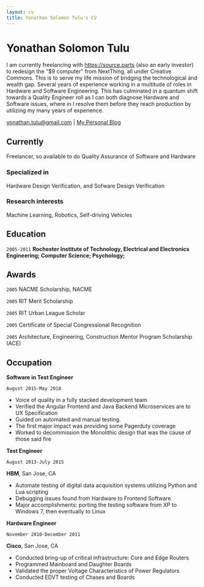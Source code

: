```yaml
---
layout: cv
title: Yonathan Solomon Tulu's CV
---
```

# Yonathan Solomon Tulu
I am currently freelancing with https://source.parts (also an early investor) to redesign the "$9 computer" from NextThing, all under Creative Commons. This is to serve my life mission of bridging the technological and wealth gap. Several years of experience working in a multitude of roles in Hardware and Software Engineering. This has culminated in a quantum shift towards a Quality Engineer roll as I can both diagnose Hardware and Software issues, where in I resolve them before they reach production by utilizing my many years of experience.

<div id="webaddress">
<a href="yonathan.tulu@gmail.com">yonathan.tulu@gmail.com</a>
| <a href="https://tuluco.com">My Personal Blog</a>
</div>


## Currently
Freelancer, so available to do Quality Assurance of Software and Hardware

### Specialized in

Hardware Design Verification, and Sofware Design Verification


### Research interests

Machine Learning, Robotics, Self-driving Vehicles


## Education

`2005-2011`
__Rochester Institute of Technology, Electrical and Electronics Engineering; Computer Science; Psychology;__



## Awards

`2005`
NACME Scholarship, NACME

`2005` 
RIT Merit Scholarship

`2005`
RIT Urban League Scholar

`2005` 
Certificate of Special Congressional Recognition

`2005`
Architecture, Engineering, Construction Mentor Program Scholarship (ACE)

## Occupation
__Software in Test Engineer__

`August 2015-May 2018`
- Voice of quality in a fully stacked development team 
- Verified the Angular Frontend and Java Backend Microservices are to UX Specification
- Guided on automated and manual testing.
- The first major impact was providing some Pagerduty coverage 
- Worked to decommission the Monolithic design that was the cause of those said fire

__Test Engineer__

`August 2013-July 2015`

__HBM__, San Jose, CA

- Automate testing of digital data acquisition systems utilizing Python and Lua scripting
- Debugging issues found from Hardware to Frontend Software
- Major accomplishments: porting the testing software from XP to Windows 7, then eventually to Linux

__Hardware Engineer__

`November 2010-December 2011`

__Cisco__, San Jose, CA

- Conducted bring-up of critical infrastructure: Core and Edge Routers
- Programmed Mainboard and Daughter Boards
- Validated the proper Voltage Characteristics of Power Regulators
- Conducted EDVT testing of Chases and Boards



<!-- ### Footer

Last updated: November 2022 -->


